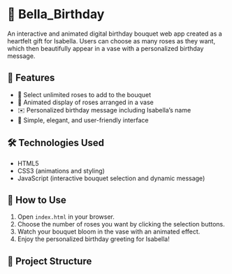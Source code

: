 # 🎉 Bella_Birthday

An interactive and animated digital birthday bouquet web app created as a heartfelt gift for Isabella. Users can choose as many roses as they want, which then beautifully appear in a vase with a personalized birthday message.

## 🌹 Features

- 🎨 Select unlimited roses to add to the bouquet
- 🌸 Animated display of roses arranged in a vase
- ✉️ Personalized birthday message including Isabella’s name
- 💖 Simple, elegant, and user-friendly interface

## 🛠️ Technologies Used

- HTML5
- CSS3 (animations and styling)
- JavaScript (interactive bouquet selection and dynamic message)

## 🎯 How to Use

1. Open `index.html` in your browser.
2. Choose the number of roses you want by clicking the selection buttons.
3. Watch your bouquet bloom in the vase with an animated effect.
4. Enjoy the personalized birthday greeting for Isabella!

## 📁 Project Structure
